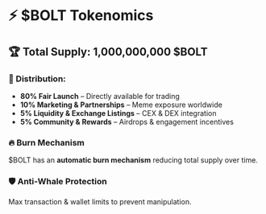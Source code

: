 # ⚡ $BOLT Tokenomics  

## 🏆 Total Supply: **1,000,000,000 $BOLT**  

### 🚀 Distribution:  
- **80% Fair Launch** – Directly available for trading  
- **10% Marketing & Partnerships** – Meme exposure worldwide  
- **5% Liquidity & Exchange Listings** – CEX & DEX integration  
- **5% Community & Rewards** – Airdrops & engagement incentives  

### 🔥 Burn Mechanism  
$BOLT has an **automatic burn mechanism** reducing total supply over time.  

### 🛡️ Anti-Whale Protection  
Max transaction & wallet limits to prevent manipulation.  
